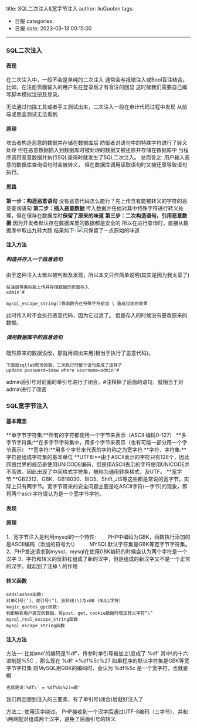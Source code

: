 title: SQL二次注入&宽字节注入
author: liuGuobin
tags:
  - 日报
categories:
  - 日报
date: 2023-03-13 00:15:00
---
### SQL二次注入
#### 表现
在二次注入中，一般不会是单纯的二次注入
通常会与报错注入或Bool盲注结合。
比如，在注册页面输入的用户名在登录后才有盲注的回显
这时候我们需要自己编写脚本模拟注册及登录。

无法通过扫描工具或者手工测试出来，二次注入一般在审计代码过程中发现
从前端或黑盒测试无法看到

#### 原理
攻击者构造恶意的数据并存储在数据库后
防御者对语句中的特殊字符进行了转义处理
但在恶意数据插入到数据库时被处理的数据又被还原并存储在数据库中
当程序调用恶意数据并执行SQL查询时就发生了SQL二次注入。
总而言之:
用户输入恶意的数据库查询语句时会被转义，
但在数据库调用读取语句时又被还原导致语句执行。

#### 思路
**第一步：构造恶意语句**
没有恶意代码怎么能行？先上传含有能被转义的字符的恶意查询语句
**第二步：插入恶意数据**
传入数据并任他对其中特殊字符进行转义处理，但在保存在数据库时**保留了原来的味道**
**第三步：二次构造语句，引用恶意数据**
因为开发者默认存在数据库里的数据都是安全的
所以在进行查询时，直接从数据库中取出九转大肠
结果如下:
![只保留了一点原始的味道](https://s2.loli.net/2023/03/13/wrX4BSlGyjPmqgH.jpg)

#### 注入方法
##### 构造并存入一个恶意语句
由于这种注入太难以被判断及发现，所以本文只作简单说明(其实是因为我太菜了)
```
在注册等类似能上传并存储数据的页面存入
admin'#

mysql_escape_string()等函数会在特殊字符前加 \ 造成过滤的效果
```
此时传入时不会执行恶意代码，因为它过滤了。
但是存入的时候没有更改原来的数据。

##### 调用数据库中的恶意语句
既然原来的数据没改，那就再调出来用(相当于执行了恶意代码)。
```
下面是sqllab靶场的题，二次执行时整个语句变成了这样子
update password=$new where username=admin'#
```
admin后引号对前面的单引号进行了闭合，#注释掉了后面的语句，就相当于对admin进行了改密

### SQL宽字节注入
#### 基本概念
**单字节字符集:**所有的字符都使用一个字节来表示（ASCII 编码0-127）
**多字节字符集:**在多字节字符集中，用多个字节来表示（也有可能一部分用一个字节表示）
**宽字符:**用多个字节来代表的字符称之为宽字符
**字符、字符集:**字符是组成字符集的基本单位
**UTF8:**由于ASCII表示的字符只有128个，因此网络世界的规范是使用UNICODE编码，但是用ASCII表示的字符使用UNICODE并不高效。因此出现了中间格式字符集，被称为通用转换格式，及UTF。
**宽字节:**GB2312、GBK、GB18030、BIG5、Shift_JIS等这些都是常说的宽字节，实际上只有两字节。宽字节带来的安全问题主要是吃ASCII字符(一字节)的现象，即将两个ascii字符误认为是一个宽字节字符。

#### 表现


#### 原理
1、宽字节注入是利用mysql的一个特性:
&emsp;&emsp;PHP中编码为GBK，函数执行添加的是ASCII编码（添加的符号为\）
&emsp;&emsp;MYSQL默认字符集是GBK等宽字节字符集。
2、PHP发送请求到mysql，mysql在使用GBK编码的时候会认为两个字符是一个汉字
3、字符和转义的反斜杠组成了新的汉字，但是组成的新汉字又不是一个正常的汉字，就起到了注掉 \ 的作用

#### 转义函数
```
addslashes函数:
对单引号(’)、双引号(")、反斜线(\)与x00 (NULL字符）
magic_quotes_gpc函数:
判断解析用户提交的数据，有post、get、cookie数据时增加转义字符“\”
mysql_real_escape_string函数
mysql_escape_string函数
```

#### 注入方法
方法一:
比如and'的编码是%df'，传参时单引号被加上\变成了 %df\'
其中\的十六进制是%5C ，那么现在 %df\' =%df%5c%27
如果程序的默认字符集是GBK等宽字节字符集
则MySQL用GBK的编码时，会认为 %df%5c 是一个宽字符，也就是縗
```
也就是说:%df\' = %df%5c%27=縗'
```
我们再回想到注入的三要素，有了单引号(闭合)后就好注入了

方法二:
使用汉字绕过。
PHP接收到一个汉字后通过UTF-8编码（三字节），并和\两两配对组成两个汉字，避免了后面引号的转义